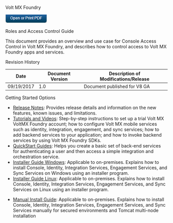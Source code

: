 
Volt MX Foundry

[![](Resources/Images/pdf.png)](http://docs.voltmx.com/8_x_PDFs/voltmxfoundry/voltmx_foundry_roles_access_control_guide.pdf "VoltMX Foundry Roles Access Control Guide")

Roles and Access Control Guide

This document provides an overview and use case for Console Access Control in Volt MX Foundry, and describes how to control access to Volt MX Foundry apps and services.

Revision History

| **Date**   | **Document Version** | **Description of Modifications/Release** |
| ---------- | -------------------- | ---------------------------------------- |
| 09/19/2017 | 1.0                  | Document published for V8 GA             |

Getting Started Options

- [Release Notes](../../../Foundry/voltmx_foundry_release_notes/Content/VoltMX_Foundry_Release_Notes.md): Provides release details and information on the new features, known issues, and limitations.
- [Tutorials and Videos](../../../docs/tutorials/appFactory.md): Step-by-step instructions to set up a trial Volt MX VoltMX Foundry account; how to configure Volt MX mobile services such as identity, integration, engagement, and sync services; how to add backend services to your application; and how to invoke backend services by using Volt MX Foundry SDKs.
- [QuickStart Guides](../../../docs/tutorials/voltmxFoundryOverview.md): Helps you create a basic set of back-end services for authenticating a user and then access a simple integration and orchestration service.
- [Installer Guide Windows](../../../Foundry/voltmx_foundry_windows_install_guide/Content/Introduction.md): Applicable to on-premises. Explains how to install Console, Identity, Integration Services, Engagement Services, and Sync Services on Windows using an installer program.
- [Installer Guide Linux](../../../Foundry/voltmx_foundry_linux_install_guide/Content/Introduction.md): Applicable to on-premises. Explains how to install Console, Identity, Integration Services, Engagement Services, and Sync Services on Linux using an installer program.

<!-- - [Installer Guide Mac](../../../Foundry/voltmx_foundry_mac_install_guide/Default.md): Applicable to on-premises. Explains how to install Console, Identity, Integration Services, Engagement Services, and Sync Services on Mac using an installer program. -->

- [Manual Install Guide](../../../Foundry/voltmx_foundry_manual_install_guide/Content/Introduction.md): Applicable to on-premises. Explains how to install Console, Identity, Integration Services, Engagement Services, and Sync Services manually for secured environments and Tomcat multi-node installation
